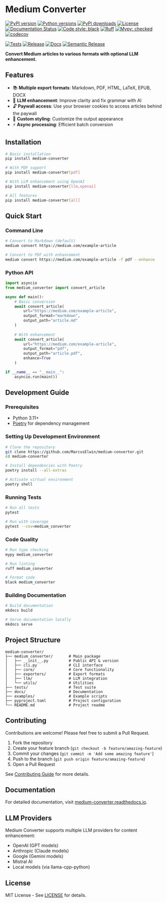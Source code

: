 # Medium Converter

[![PyPI version](https://img.shields.io/pypi/v/medium-converter.svg)](https://pypi.org/project/medium-converter/)
[![Python versions](https://img.shields.io/pypi/pyversions/medium-converter.svg)](https://pypi.org/project/medium-converter/)
[![PyPI downloads](https://img.shields.io/pypi/dm/medium-converter.svg)](https://pypi.org/project/medium-converter/)
[![License](https://img.shields.io/github/license/MarcusElwin/medium-converter.svg)](https://github.com/MarcusElwin/medium-converter/blob/main/LICENSE)
[![Documentation Status](https://readthedocs.org/projects/medium-converter/badge/?version=latest)](https://medium-converter.readthedocs.io/)
[![Code style: black](https://img.shields.io/badge/code%20style-black-000000.svg)](https://github.com/psf/black)
[![Ruff](https://img.shields.io/badge/ruff-checked-brightgreen)](https://github.com/astral-sh/ruff)
[![Mypy: checked](https://img.shields.io/badge/mypy-checked-blue)](https://github.com/python/mypy)
[![codecov](https://codecov.io/gh/MarcusElwin/medium-converter/branch/main/graph/badge.svg)](https://codecov.io/gh/MarcusElwin/medium-converter)

[![Tests](https://github.com/MarcusElwin/medium-converter/actions/workflows/pull-request.yml/badge.svg)](https://github.com/MarcusElwin/medium-converter/actions/workflows/pull-request.yml)
[![Release](https://github.com/MarcusElwin/medium-converter/actions/workflows/release.yml/badge.svg)](https://github.com/MarcusElwin/medium-converter/actions/workflows/release.yml)
[![Docs](https://github.com/MarcusElwin/medium-converter/actions/workflows/docs.yml/badge.svg)](https://github.com/MarcusElwin/medium-converter/actions/workflows/docs.yml)
[![Semantic Release](https://img.shields.io/badge/%20%20%F0%9F%93%A6%F0%9F%9A%80-semantic--release-e10079.svg)](https://github.com/semantic-release/semantic-release)

**Convert Medium articles to various formats with optional LLM enhancement.**

## Features

- 📚 **Multiple export formats**: Markdown, PDF, HTML, LaTeX, EPUB, DOCX
- 🤖 **LLM enhancement**: Improve clarity and fix grammar with AI
- 🔓 **Paywall access**: Use your browser cookies to access articles behind the paywall
- 🎨 **Custom styling**: Customize the output appearance
- ⚡ **Async processing**: Efficient batch conversion

## Installation

```bash
# Basic installation
pip install medium-converter

# With PDF support
pip install medium-converter[pdf]

# With LLM enhancement using OpenAI
pip install medium-converter[llm,openai]

# All features
pip install medium-converter[all]
```

## Quick Start

### Command Line

```bash
# Convert to Markdown (default)
medium convert https://medium.com/example-article

# Convert to PDF with enhancement
medium convert https://medium.com/example-article -f pdf --enhance
```

### Python API

```python
import asyncio
from medium_converter import convert_article

async def main():
    # Basic conversion
    await convert_article(
        url="https://medium.com/example-article",
        output_format="markdown",
        output_path="article.md"
    )
    
    # With enhancement
    await convert_article(
        url="https://medium.com/example-article",
        output_format="pdf",
        output_path="article.pdf",
        enhance=True
    )

if __name__ == "__main__":
    asyncio.run(main())
```

## Development Guide

### Prerequisites

- Python 3.11+
- [Poetry](https://python-poetry.org/docs/#installation) for dependency management

### Setting Up Development Environment

```bash
# Clone the repository
git clone https://github.com/MarcusElwin/medium-converter.git
cd medium-converter

# Install dependencies with Poetry
poetry install --all-extras

# Activate virtual environment
poetry shell
```

### Running Tests

```bash
# Run all tests
pytest

# Run with coverage
pytest --cov=medium_converter
```

### Code Quality

```bash
# Run type checking
mypy medium_converter

# Run linting
ruff medium_converter

# Format code
black medium_converter
```

### Building Documentation

```bash
# Build documentation
mkdocs build

# Serve documentation locally
mkdocs serve
```

## Project Structure

```
medium-converter/
├── medium_converter/       # Main package
│   ├── __init__.py         # Public API & version
│   ├── cli.py              # CLI interface
│   ├── core/               # Core functionality
│   ├── exporters/          # Export formats
│   ├── llm/                # LLM integration
│   └── utils/              # Utilities
├── tests/                  # Test suite
├── docs/                   # Documentation
├── examples/               # Example scripts
├── pyproject.toml          # Project configuration
└── README.md               # Project readme
```

## Contributing

Contributions are welcome! Please feel free to submit a Pull Request.

1. Fork the repository
2. Create your feature branch (`git checkout -b feature/amazing-feature`)
3. Commit your changes (`git commit -m 'Add some amazing feature'`)
4. Push to the branch (`git push origin feature/amazing-feature`)
5. Open a Pull Request

See [Contributing Guide](https://medium-converter.readthedocs.io/en/latest/contributing/development/) for more details.

## Documentation

For detailed documentation, visit [medium-converter.readthedocs.io](https://medium-converter.readthedocs.io/).

## LLM Providers

Medium Converter supports multiple LLM providers for content enhancement:

- OpenAI (GPT models)
- Anthropic (Claude models)
- Google (Gemini models)
- Mistral AI
- Local models (via llama-cpp-python)

## License

MIT License - See [LICENSE](LICENSE) for details.